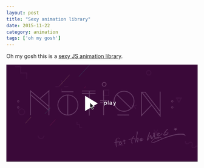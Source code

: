 ```yaml
---
layout: post
title: "Sexy animation library"
date: 2015-11-22
category: animation
tags: ['oh my gosh']
---
```


Oh my gosh this is a [sexy JS animation library](http://mojs.io/). <!--more--> 

<a href="http://mojs.io" target="_blank"><img src="/img/mojs.gif" class="img-responsive" title="Animation sample"></a>